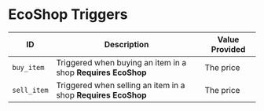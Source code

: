 # EcoShop Triggers

| ID          | Description                                                   | Value Provided |
| ----------- | ------------------------------------------------------------- | -------------- |
| `buy_item`  | Triggered when buying an item in a shop **Requires EcoShop**  | The price      |
| `sell_item` | Triggered when selling an item in a shop **Requires EcoShop** | The price      |
